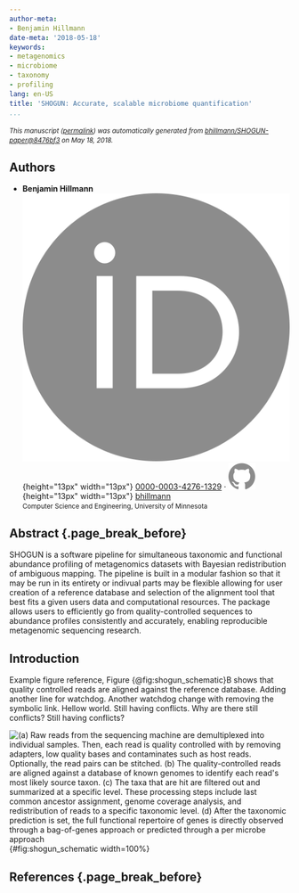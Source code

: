 ```yaml
---
author-meta:
- Benjamin Hillmann
date-meta: '2018-05-18'
keywords:
- metagenomics
- microbiome
- taxonomy
- profiling
lang: en-US
title: 'SHOGUN: Accurate, scalable microbiome quantification'
...
```







<small><em>
This manuscript
([permalink](https://bhillmann.github.io/SHOGUN-paper/v/8476bf3984d6d9b88e2095db00fe99ada3d6a60e/))
was automatically generated
from [bhillmann/SHOGUN-paper@8476bf3](https://github.com/bhillmann/SHOGUN-paper/tree/8476bf3984d6d9b88e2095db00fe99ada3d6a60e)
on May 18, 2018.
</em></small>

## Authors



+ **Benjamin Hillmann**<br>
    ![ORCID icon](images/orcid.svg){height="13px" width="13px"}
    [0000-0003-4276-1329](https://orcid.org/0000-0003-4276-1329)
    · ![GitHub icon](images/github.svg){height="13px" width="13px"}
    [bhillmann](https://github.com/bhillmann)<br>
  <small>
     Computer Science and Engineering, University of Minnesota
  </small>



## Abstract {.page_break_before}

SHOGUN is a software pipeline for simultaneous taxonomic and functional abundance profiling of metagenomics datasets with Bayesian redistribution of ambiguous mapping. The pipeline is built in a modular fashion so that it may be run in its entirety or indivual parts may be flexible allowing for user creation of a reference database and selection of the alignment tool that best fits a given users data and computational resources. The package allows users to efficiently go from quality-controlled sequences to abundance profiles consistently and accurately, enabling reproducible metagenomic sequencing research.

## Introduction

Example figure reference, Figure {@fig:shogun_schematic}B shows that quality controlled reads are aligned against the reference database. Adding another line for watchdog. Another watchdog change with removing the symbolic link. Hellow world. Still having conflicts. Why are there still conflicts? Still having conflicts?



 ![(a) Raw reads from the sequencing machine are demultiplexed into individual samples. Then, each read is quality controlled with by removing adapters, low quality bases and contaminates such as host reads. Optionally, the read pairs can be stitched. (b) The quality-controlled reads are aligned against a database of known genomes to identify each read's most likely source taxon. (c) The taxa that are hit are filtered out and summarized at a specific level. These processing steps include last common ancestor assignment, genome coverage analysis, and redistribution of reads to a specific taxonomic level. (d) After the taxonomic prediction is set, the full functional repertoire of genes is directly observed through a bag-of-genes approach or predicted through a per microbe approach](images/taxonomic_profiler.png){#fig:shogun_schematic width=100%}

## References {.page_break_before}

<!-- Explicitly insert bibliography here -->
<div id="refs"></div>
